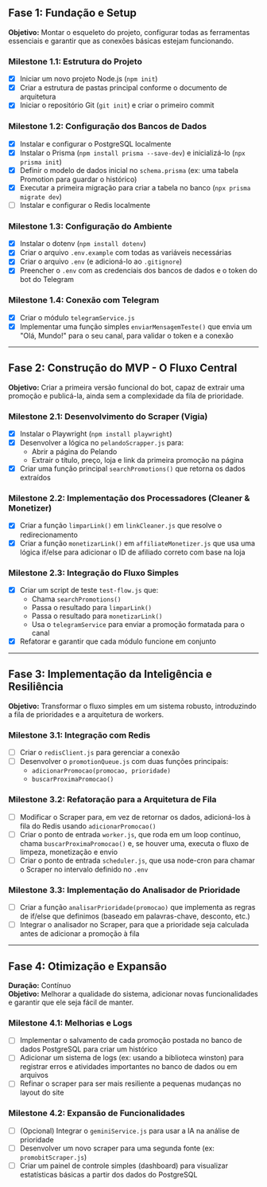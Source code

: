 ## Fase 1: Fundação e Setup

**Objetivo:** Montar o esqueleto do projeto, configurar todas as ferramentas essenciais e garantir que as conexões básicas estejam funcionando.

### Milestone 1.1: Estrutura do Projeto

- [x] Iniciar um novo projeto Node.js (`npm init`)
- [x] Criar a estrutura de pastas principal conforme o documento de arquitetura
- [x] Iniciar o repositório Git (`git init`) e criar o primeiro commit

### Milestone 1.2: Configuração dos Bancos de Dados

- [x] Instalar e configurar o PostgreSQL localmente
- [x] Instalar o Prisma (`npm install prisma --save-dev`) e inicializá-lo (`npx prisma init`)
- [x] Definir o modelo de dados inicial no `schema.prisma` (ex: uma tabela Promotion para guardar o histórico)
- [x] Executar a primeira migração para criar a tabela no banco (`npx prisma migrate dev`)
- [ ] Instalar e configurar o Redis localmente

### Milestone 1.3: Configuração do Ambiente

- [x] Instalar o dotenv (`npm install dotenv`)
- [x] Criar o arquivo `.env.example` com todas as variáveis necessárias
- [x] Criar o arquivo `.env` (e adicioná-lo ao `.gitignore`)
- [x] Preencher o `.env` com as credenciais dos bancos de dados e o token do bot do Telegram

### Milestone 1.4: Conexão com Telegram

- [x] Criar o módulo `telegramService.js`
- [x] Implementar uma função simples `enviarMensagemTeste()` que envia um "Olá, Mundo!" para o seu canal, para validar o token e a conexão

---

## Fase 2: Construção do MVP - O Fluxo Central

**Objetivo:** Criar a primeira versão funcional do bot, capaz de extrair uma promoção e publicá-la, ainda sem a complexidade da fila de prioridade.

### Milestone 2.1: Desenvolvimento do Scraper (Vigia)

- [x] Instalar o Playwright (`npm install playwright`)
- [x] Desenvolver a lógica no `pelandoScrapper.js` para:
  - Abrir a página do Pelando
  - Extrair o título, preço, loja e link da primeira promoção na página
- [x] Criar uma função principal `searchPromotions()` que retorna os dados extraídos

### Milestone 2.2: Implementação dos Processadores (Cleaner & Monetizer)

- [x] Criar a função `limparLink()` em `linkCleaner.js` que resolve o redirecionamento
- [x] Criar a função `monetizarLink()` em `affiliateMonetizer.js` que usa uma lógica if/else para adicionar o ID de afiliado correto com base na loja

### Milestone 2.3: Integração do Fluxo Simples

- [x] Criar um script de teste `test-flow.js` que:
  - Chama `searchPromotions()`
  - Passa o resultado para `limparLink()`
  - Passa o resultado para `monetizarLink()`
  - Usa o `telegramService` para enviar a promoção formatada para o canal
- [x] Refatorar e garantir que cada módulo funcione em conjunto

---

## Fase 3: Implementação da Inteligência e Resiliência

**Objetivo:** Transformar o fluxo simples em um sistema robusto, introduzindo a fila de prioridades e a arquitetura de workers.

### Milestone 3.1: Integração com Redis

- [ ] Criar o `redisClient.js` para gerenciar a conexão
- [ ] Desenvolver o `promotionQueue.js` com duas funções principais:
  - `adicionarPromocao(promocao, prioridade)`
  - `buscarProximaPromocao()`

### Milestone 3.2: Refatoração para a Arquitetura de Fila

- [ ] Modificar o Scraper para, em vez de retornar os dados, adicioná-los à fila do Redis usando `adicionarPromocao()`
- [ ] Criar o ponto de entrada `worker.js`, que roda em um loop contínuo, chama `buscarProximaPromocao()` e, se houver uma, executa o fluxo de limpeza, monetização e envio
- [ ] Criar o ponto de entrada `scheduler.js`, que usa node-cron para chamar o Scraper no intervalo definido no `.env`

### Milestone 3.3: Implementação do Analisador de Prioridade

- [ ] Criar a função `analisarPrioridade(promocao)` que implementa as regras de if/else que definimos (baseado em palavras-chave, desconto, etc.)
- [ ] Integrar o analisador no Scraper, para que a prioridade seja calculada antes de adicionar a promoção à fila

---

## Fase 4: Otimização e Expansão

**Duração:** Contínuo  
**Objetivo:** Melhorar a qualidade do sistema, adicionar novas funcionalidades e garantir que ele seja fácil de manter.

### Milestone 4.1: Melhorias e Logs

- [ ] Implementar o salvamento de cada promoção postada no banco de dados PostgreSQL para criar um histórico
- [ ] Adicionar um sistema de logs (ex: usando a biblioteca winston) para registrar erros e atividades importantes no banco de dados ou em arquivos
- [ ] Refinar o scraper para ser mais resiliente a pequenas mudanças no layout do site

### Milestone 4.2: Expansão de Funcionalidades

- [ ] (Opcional) Integrar o `geminiService.js` para usar a IA na análise de prioridade
- [ ] Desenvolver um novo scraper para uma segunda fonte (ex: `promobitScraper.js`)
- [ ] Criar um painel de controle simples (dashboard) para visualizar estatísticas básicas a partir dos dados do PostgreSQL
